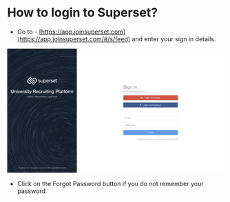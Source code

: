 # How to login to Superset?

* Go to - [https://app.joinsuperset.com](https://app.joinsuperset.com/#/s/feed) and enter your sign in details.

![](../../.gitbook/assets/image%20%284%29.png)

* Click on the Forgot Password button if you do not remember your password.



